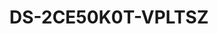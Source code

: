 ---
id: 4
title: "DS-2CE50K0T-VPLTSZ"
slug: "turbo-4"
subTitle: "3K Vari-focal Bullet Camera with Two-Way Audio"
category: "turbohd"
imgCard: "/src/assets/images/turbohd/DS-2CE50K0T-VPLTSZ/DS-2CE50K0T-VPLTSZ-1.webp"
imgAlt: "DS-2CE50K0T-VPLTSZ"
thumbnails: [
  "/src/assets/images/turbohd/DS-2CE50K0T-VPLTSZ/DS-2CE50K0T-VPLTSZ-1.webp",
  "/src/assets/images/turbohd/DS-2CE50K0T-VPLTSZ/DS-2CE50K0T-VPLTSZ-2.webp",
  "/src/assets/images/turbohd/DS-2CE50K0T-VPLTSZ/DS-2CE50K0T-VPLTSZ-3.webp",
]
features: [
  "3K resolution (2960 × 1665) for ultra-clear imaging",
  "Smart-Hybrid Light for flexible day/night security lighting",
  "2.7 mm to 13.5 mm varifocal lens for adjustable viewing angles",
  "Up to 60 m white light and 60 m IR for powerful night vision",
  "Built-in strobe light and audio alarm to deter intruders",
  "High-quality audio via coaxial cable with built-in mic and speaker",
  "Real-time two-way communication with integrated audio system",
  "IP67-rated water and dust resistance for outdoor reliability"
]
rating: 5
reviewCount: 50
specifications: {
  Camera: {
    Image_Sensor: "3K CMOS",
    Max_Resolution: "2960 (H) × 1664 (V)",
    Min_Illumination: "0.01 Lux @ (F1.6, AGC ON), 0 Lux with IR",
    Shutter_Time: {
      PAL: "1/12.5 s to 1/50,000 s",
      NTSC: "1/15 s to 1/50,000 s"
    },
    Day_Night: "ICR",
    Angle_Adjustment: "Pan: 0° to 355°, Tilt: 0° to 75°, Rotate: 0° to 355°",
    Signal_System: "PAL/NTSC"
  },
  Lens: {
    Lens_Type: "2.7 mm to 13.5 mm motorized",
    Focal_Length_FOV: "Horizontal FOV: 98° to 33°, Vertical FOV: 52° to 18°, Diagonal FOV: 116° to 38°",
    Lens_Mount: "Ø14"
  },
  Image: {
    Image_Parameters_Switch: "STD/HIGH-SAT/HIGHLIGHT",
    Image_Settings: "Anti-banding, Brightness, Sharpness, Smart IR",
    Frame_Rate: "TVI: 3K @10 fps/12.5 fps/20 fps/25 fps, 4 MP @25 fps/30 fps, 1080P @25 fps/30 fps",
    Day_Night_Mode: "Auto/Color",
    Wide_Dynamic_Range_WDR: "Digital WDR",
    Image_Enhancement: "DWDR, BLC, HLC, Global",
    Noise_Reduction: "2D DNR",
    White_Balance: "Auto, Manual"
  },
  General: {
    Power: {
      Power_Supply: "12 VDC ±25%, max. 9.6 W",
      Recommendation: "You are recommended to use one power adapter to supply the power for one camera. If a high-impedance cable is used (such as the 18 m extension cable in the kit package), a 15 VDC adapter is required."
    },
    Material: "Main body: Metal",
    Dimension: "Ø121.5 × 97.6 mm (Ø4.78'' × 3.84'')",
    Weight: "Approx. 579 g (1.28 lb.)",
    Operating_Condition: "-40 °C to 60 °C (-40 °F to 140 °F). Humidity 90% or less (non-condensing)",
    Communication: "HIKVISION-C",
    Language: "English"
  }
}
---